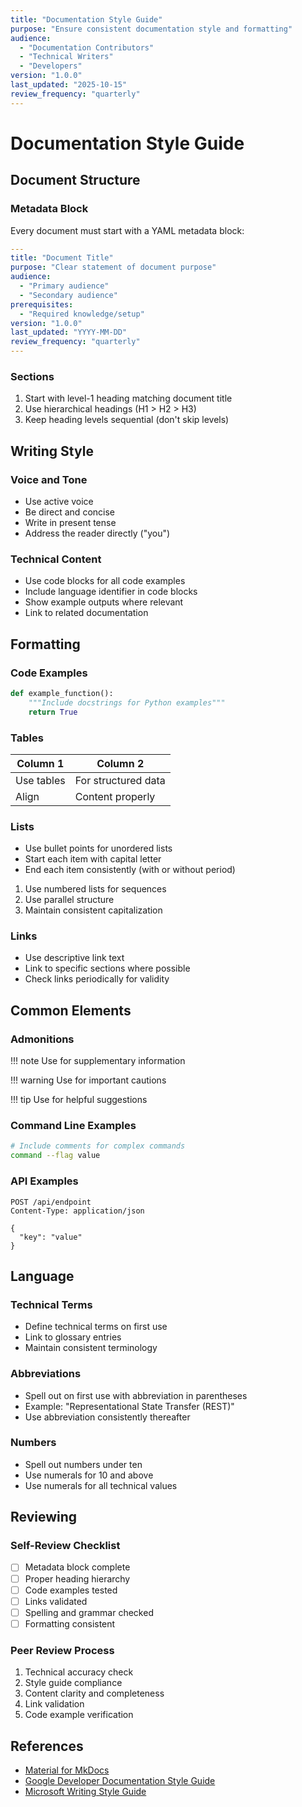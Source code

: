 ```yaml
---
title: "Documentation Style Guide"
purpose: "Ensure consistent documentation style and formatting"
audience:
  - "Documentation Contributors"
  - "Technical Writers"
  - "Developers"
version: "1.0.0"
last_updated: "2025-10-15"
review_frequency: "quarterly"
---
```


# Documentation Style Guide

## Document Structure

### Metadata Block
Every document must start with a YAML metadata block:
```yaml
---
title: "Document Title"
purpose: "Clear statement of document purpose"
audience:
  - "Primary audience"
  - "Secondary audience"
prerequisites:
  - "Required knowledge/setup"
version: "1.0.0"
last_updated: "YYYY-MM-DD"
review_frequency: "quarterly"
---
```

### Sections
1. Start with level-1 heading matching document title
2. Use hierarchical headings (H1 > H2 > H3)
3. Keep heading levels sequential (don't skip levels)

## Writing Style

### Voice and Tone
- Use active voice
- Be direct and concise
- Write in present tense
- Address the reader directly ("you")

### Technical Content
- Use code blocks for all code examples
- Include language identifier in code blocks
- Show example outputs where relevant
- Link to related documentation

## Formatting

### Code Examples
```python
def example_function():
    """Include docstrings for Python examples"""
    return True
```

### Tables
| Column 1 | Column 2 |
|----------|----------|
| Use tables | For structured data |
| Align | Content properly |

### Lists
- Use bullet points for unordered lists
- Start each item with capital letter
- End each item consistently (with or without period)

1. Use numbered lists for sequences
2. Use parallel structure
3. Maintain consistent capitalization

### Links
- Use descriptive link text
- Link to specific sections where possible
- Check links periodically for validity

## Common Elements

### Admonitions
!!! note
    Use for supplementary information

!!! warning
    Use for important cautions

!!! tip
    Use for helpful suggestions

### Command Line Examples
```bash
# Include comments for complex commands
command --flag value
```

### API Examples
```http
POST /api/endpoint
Content-Type: application/json

{
  "key": "value"
}
```

## Language

### Technical Terms
- Define technical terms on first use
- Link to glossary entries
- Maintain consistent terminology

### Abbreviations
- Spell out on first use with abbreviation in parentheses
- Example: "Representational State Transfer (REST)"
- Use abbreviation consistently thereafter

### Numbers
- Spell out numbers under ten
- Use numerals for 10 and above
- Use numerals for all technical values

## Reviewing

### Self-Review Checklist
- [ ] Metadata block complete
- [ ] Proper heading hierarchy
- [ ] Code examples tested
- [ ] Links validated
- [ ] Spelling and grammar checked
- [ ] Formatting consistent

### Peer Review Process
1. Technical accuracy check
2. Style guide compliance
3. Content clarity and completeness
4. Link validation
5. Code example verification

## References
- [Material for MkDocs](https://squidfunk.github.io/mkdocs-material/)
- [Google Developer Documentation Style Guide](https://developers.google.com/style)
- [Microsoft Writing Style Guide](https://docs.microsoft.com/style-guide)
